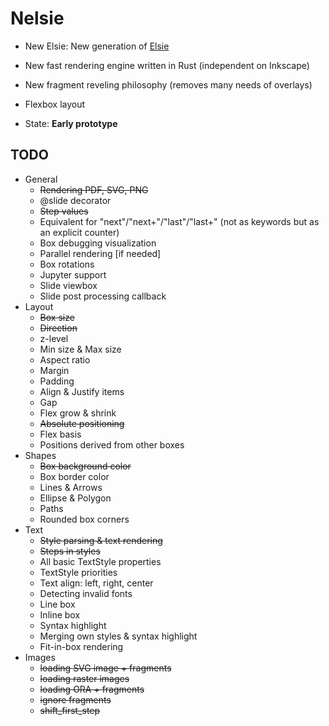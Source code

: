 # Nelsie

* New Elsie: New generation of [Elsie](https://github.com/spirali/elsie)
* New fast rendering engine written in Rust (independent on Inkscape)
* New fragment reveling philosophy (removes many needs of overlays)
* Flexbox layout

* State: **Early prototype**

## TODO

* General
    * ~~Rendering PDF, SVG, PNG~~
    * @slide decorator
    * ~~Step values~~
    * Equivalent for "next"/"next+"/"last"/"last+" (not as keywords but as an explicit counter)
    * Box debugging visualization
    * Parallel rendering [if needed]
    * Box rotations
    * Jupyter support
    * Slide viewbox
    * Slide post processing callback
* Layout
    * ~~Box size~~
    * ~~Direction~~
    * z-level
    * Min size & Max size
    * Aspect ratio
    * Margin
    * Padding
    * Align & Justify items
    * Gap
    * Flex grow & shrink
    * ~~Absolute positioning~~
    * Flex basis
    * Positions derived from other boxes
* Shapes
    * ~~Box background color~~
    * Box border color
    * Lines & Arrows
    * Ellipse & Polygon
    * Paths
    * Rounded box corners
* Text
    * ~~Style parsing & text rendering~~
    * ~~Steps in styles~~
    * All basic TextStyle properties
    * TextStyle priorities
    * Text align: left, right, center
    * Detecting invalid fonts
    * Line box
    * Inline box
    * Syntax highlight
    * Merging own styles & syntax highlight
    * Fit-in-box rendering
* Images
    * ~~loading SVG image + fragments~~
    * ~~loading raster images~~
    * ~~loading ORA + fragments~~
    * ~~ignore fragments~~
    * ~~shift_first_step~~
